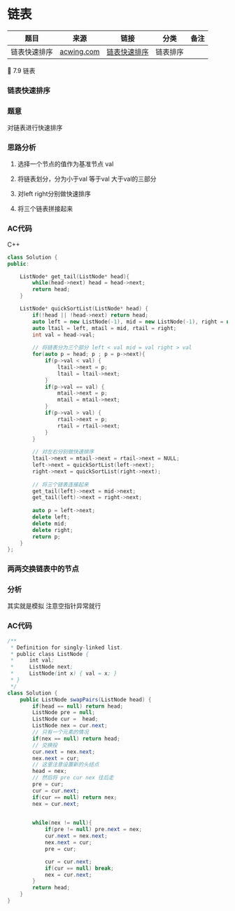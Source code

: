 # 链表

|题目      |                   来源                   |        链接          |     分类      |      备注      |
|------------|-----------------------------------------|--------------------|---------------|----------------| 
|链表快速排序| [acwing.com](https://www.acwing.com/problem/content/description/1453/)| [链表快速排序](#链表快速排序)| 链表排序 |

:date: 7.9 链表
### 链表快速排序

### 题意

对链表进行快速排序

### 思路分析

1. 选择一个节点的值作为基准节点 val

2. 将链表划分，分为小于val 等于val 大于val的三部分

3. 对left right分别做快速排序

4. 将三个链表拼接起来

### AC代码

C++
```Cpp
class Solution {
public:

    ListNode* get_tail(ListNode* head){
        while(head->next) head = head->next;
        return head;
    }

    ListNode* quickSortList(ListNode* head) {
        if(!head || !head->next) return head;
        auto left = new ListNode(-1), mid = new ListNode(-1), right = new ListNode(-1);
        auto ltail = left, mtail = mid, rtail = right;
        int val = head->val;
        
        // 将链表分为三个部分 left < val mid = val right > val
        for(auto p = head; p ; p = p->next){
            if(p->val < val) {
                ltail->next = p;
                ltail = ltail->next;
            }
            if(p->val == val) {
                mtail->next = p;
                mtail = mtail->next;
            }
            if(p->val > val) {
                rtail->next = p;
                rtail = rtail->next;
            }
        }
        
        // 对左右分别做快速排序
        ltail->next = mtail->next = rtail->next = NULL;
        left->next = quickSortList(left->next);
        right->next = quickSortList(right->next);
        
        // 将三个链表连接起来
        get_tail(left)->next = mid->next;
        get_tail(left)->next = right->next;
        
        auto p = left->next;
        delete left;
        delete mid;
        delete right;
        return p;
    }
};
```

### 两两交换链表中的节点

### 分析

其实就是模拟 注意空指针异常就行

### AC代码

```Java
/**
 * Definition for singly-linked list.
 * public class ListNode {
 *     int val;
 *     ListNode next;
 *     ListNode(int x) { val = x; }
 * }
 */
class Solution {
    public ListNode swapPairs(ListNode head) {
        if(head == null) return head;
        ListNode pre = null;
        ListNode cur =  head;
        ListNode nex = cur.next;
        // 只有一个元素的情况
        if(nex == null) return head;
        // 交换投
        cur.next = nex.next;
        nex.next = cur;
        // 这里注意设置新的头结点
        head = nex;
        // 然后将 pre cur nex 往后走
        pre = cur;
        cur = cur.next;
        if(cur == null) return nex;
        nex = cur.next;
        

        while(nex != null){
            if(pre != null) pre.next = nex;
            cur.next = nex.next;
            nex.next = cur;
            pre = cur;

            cur = cur.next;
            if(cur == null) break;
            nex = cur.next;
        }
        return head;
    }
}
```